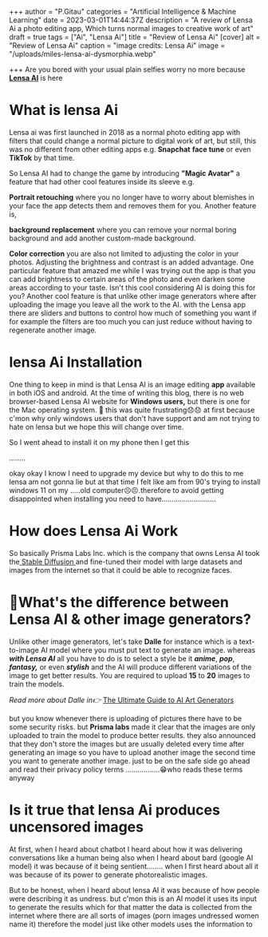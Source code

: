 +++
author = "P.Gitau"
categories = "Artificial Intelligence & Machine Learning"
date = 2023-03-01T14:44:37Z
description = "A review of Lensa Ai a photo editing app, Which turns normal images to creative work of art"
draft = true
tags = ["Ai", "Lensa Ai"]
title = "Review of Lensa Ai"
[cover]
alt = "Review of Lensa Ai"
caption = "image credits: Lensa Ai"
image = "/uploads/miles-lensa-ai-dysmorphia.webp"

+++
Are you bored with your usual plain selfies worry no more because[ **Lensa AI**](https://prisma-ai.com/lensa) is here

# What is lensa Ai

Lensa ai was first launched in 2018 as a normal photo editing app with filters that could change a normal picture to digital work of art, but still, this was no different from other editing apps e.g. **Snapchat** **face tune** or even **TikTok** by that time.

So Lensa AI had to change the game by introducing **"Magic Avatar"** a feature that had other cool features inside its sleeve e.g.

**Portrait retouching** where you no longer have to worry about blemishes in your face the app detects them and removes them for you. Another feature is,

**background replacement** where you can remove your normal boring background and add another custom-made background.

**Color correction** you are also not limited to adjusting the color in your photos. Adjusting the brightness and contrast is an added advantage. One particular feature that amazed me while I was trying out the app is that you can add brightness to certain areas of the photo and even darken some areas according to your taste. Isn't this cool considering AI is doing this for you? Another cool feature is that unlike other image generators where after uploading the image you leave all the work to the AI. with the Lensa app there are sliders and buttons to control how much of something you want if for example the filters are too much you can just reduce without having to regenerate another image.

# lensa Ai Installation

One thing to keep in mind is that Lensa AI is an image editing **app** available in both iOS and android. At the time of writing this blog, there is no web browser-based Lensa AI website for **Windows users,** but there is one for the Mac operating system. 🤨 this was quite frustrating😞😞 at first because c'mon why only windows users that don't have support and am not trying to hate on lensa but we hope this will change over time.

So I went ahead to install it on my phone then I get this

........

okay okay I know I need to upgrade my device but why to do this to me lensa am not gonna lie but at that time I felt like am from 90's trying to install windows 11 on my .....old computer😣😣.therefore to avoid getting disappointed when installing you need to have...........................

# How does Lensa Ai Work

So basically Prisma Labs Inc. which is the company that owns Lensa AI took the[ Stable Diffusion ](https://www.blog.bunnieabc.com/posts/what-are-the-best-ai-image-generator-tools/)and fine-tuned their model with large datasets and images from the internet so that it could be able to recognize faces.

# 🤔What's the difference between Lensa AI & other image generators?

Unlike other image generators, let's take **Dalle** for instance which is a text-to-image AI model where you must put text to generate an image. whereas **_with Lensa AI_** all you have to do is to select a style be it **_anime_**, **_pop_**, **_fantasy,_** or even **_stylish_** and the AI will produce different variations of the image to get better results. You are required to upload **15** to **20** images to train the models.

_Read more about Dalle in👉_ [The Ultimate Guide to AI Art Generators](https://www.blog.bunnieabc.com/posts/what-are-the-best-ai-image-generator-tools/ "The Ultimate Guide to AI Art Generators?")

but you know whenever there is uploading of pictures there have to be some security risks. but **Prisma labs** made it clear that the images are only uploaded to train the model to produce better results. they also announced that they don't store the images but are usually deleted every time after generating an image so you have to upload another image the second time you want to generate another image. just to be on the safe side go ahead and read their privacy policy terms .................😁who reads these terms anyway

# Is it true that lensa Ai produces uncensored images

At first, when I heard about chatbot I heard about how it was delivering conversations like a human being also when I heard about bard (google AI model) it was because of it being sentient........ when I first heard about all it was because of its power to generate photorealistic images.

But to be honest, when I heard about lensa AI it was because of how people were describing it as undress. but c'mon this is an AI model it uses its input to generate the results which for that matter the data is collected from the internet where there are all sorts of images (porn images undressed women name it) therefore the model just like other models uses the information to 